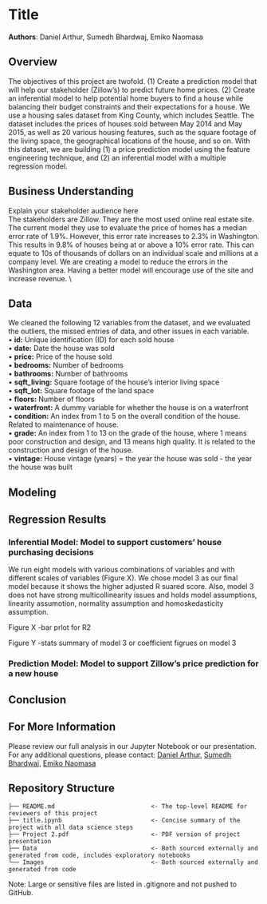 # Title

**Authors**: Daniel Arthur, Sumedh Bhardwaj, Emiko Naomasa



## Overview
The objectives of this project are twofold. (1) Create a prediction model that will help our stakeholder (Zillow’s) to predict future home prices. (2) Create an inferential model to help potential home buyers to find a house while balancing their budget constraints and their expectations for a house. We use a housing sales dataset from King County, which includes Seattle. The dataset includes the prices of houses sold between May 2014 and May 2015, as well as 20 various housing features, such as the square footage of the living space, the geographical locations of the house, and so on. With this dataset, we are building (1) a price prediction model using the feature engineering technique, and (2) an inferential model with a multiple regression model. 

## Business Understanding 

Explain your stakeholder audience here\
The stakeholders are Zillow. They are the most used online real estate site. The current model they use to evaluate the price of homes has a median error rate of 1.9%. However, this error rate increases to 2.3% in Washington. This results in 9.8% of houses being at or above a 10% error rate. This can equate to 10s of thousands of dollars on an individual scale and millions at a company level. We are creating a model to reduce the errors in the Washington area. Having a better model will encourage use of the site and increase revenue. \

## Data
We cleaned the following 12 variables from the dataset, and we evaluated the outliers, the missed entries of data, and other issues in each variable.\
•	**id:** Unique identification (ID) for each sold house \
•	**date:** Date the house was sold \
•	**price:** Price of the house sold \
•	**bedrooms:** Number of bedrooms \
•	**bathrooms:** Number of bathrooms \
•	**sqft_living:** Square footage of the house’s interior living space\
•	**sqft_lot:** Square footage of the land space\
•	**floors:** Number of floors\
•	**waterfront:** A dummy variable for whether the house is on a waterfront \
•	**condition:** An index from 1 to 5 on the overall condition of the house. Related to maintenance of house. \
•	**grade:** An index from 1 to 13 on the grade of the house, where 1 means poor construction and design, and 13 means high quality. It is related to the construction and design of the house. \
•	**vintage:** House vintage (years) = the year the house was sold - the year the house was built
   
## Modeling

<add scatter plot here> 
  
<add heat map here>
  
## Regression Results

  ### Inferential Model: Model to support customers’ house purchasing decisions

  We run eight models with various combinations of variables and with different scales of variables (Figure X). We chose model 3 as our final model because it shows the higher adjusted R suared score. Also, model 3 does not have strong multicollinearity issues and holds model assumptions, linearity assumotion, normality assumption and homoskedasticity assumption. 

  Figure X -bar prlot for R2
  
  Figure Y -stats summary of model 3 or coefficient figrues on model 3
  
  
  
  
  ### Prediction Model: Model to support Zillow’s price prediction for a new house


  
## Conclusion
  
  
  
  
  
## For More Information 
Please review our full analysis in our Jupyter Notebook or our presentation.
For any additional questions, please contact: [Daniel Arthur](https://www.linkedin.com/in/daniel-arthur-472b59224/), [Sumedh Bhardwaj](https://www.linkedin.com/in/sumedh-bhardwaj-932767202/), [Emiko Naomasa](https://www.linkedin.com/in/emiko-n-58782158/) 

  
## Repository Structure

```
├── README.md                           <- The top-level README for reviewers of this project
├── title.ipynb                         <- Concise summary of the project with all data science steps
├── Project 2.pdf                       <- PDF version of project presentation
├── Data                                <- Both sourced externally and generated from code, includes exploratory notebooks
└── Images                              <- Both sourced externally and generated from code
```  
Note: Large or sensitive files are listed in .gitignore and not pushed to GitHub.

  
  
  
